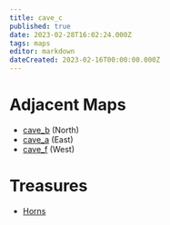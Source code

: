 ```yaml
---
title: cave_c
published: true
date: 2023-02-28T16:02:24.000Z
tags: maps
editor: markdown
dateCreated: 2023-02-16T00:00:00.000Z
---
```



# Adjacent Maps
 * [cave_b](/maps/cave_b) (North)
 * [cave_a](/maps/cave_a) (East)
 * [cave_f](/maps/cave_f) (West)

# Treasures
 * [Horns](/items/horns)
